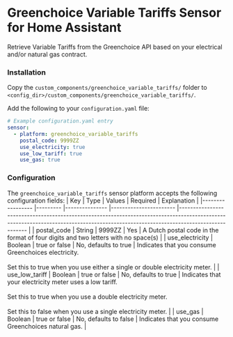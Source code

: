 # Greenchoice Variable Tariffs Sensor for Home Assistant

Retrieve Variable Tariffs from the Greenchoice API based on your electrical and/or natural gas contract.

### Installation

Copy the `custom_components/greenchoice_variable_tariffs/` folder to `<config_dir>/custom_components/greenchoice_variable_tariffs/`.

Add the following to your `configuration.yaml` file:

```yaml
# Example configuration.yaml entry
sensor:
  - platform: greenchoice_variable_tariffs
    postal_code: 9999ZZ
    use_electricity: true
    use_low_tariff: true
    use_gas: true
```

### Configuration

The `greenchoice_variable_tariffs` sensor platform accepts the following configuration fields:
| Key             	| Type    	| Values        	| Required              	| Explanation                                                                                                                                                                       	            |
|-----------------	|---------	|---------------	|-----------------------	|-----------------------------------------------------------------------------------------------------------------------------------------------------------------------------------	            |
| postal_code     	| String  	| 9999ZZ        	| Yes                   	| A Dutch postal code in the format of four digits and two letters with no space(s)                                                                                                 	            |
| use_electricity 	| Boolean 	| true or false 	| No, defaults to true  	| Indicates that you consume Greenchoices electricity. <br><br> Set this to true when you use either a single or double electricity meter.                                                          |
| use_low_tariff  	| Boolean 	| true or false 	| No, defaults to true  	| Indicates that your electricity meter uses a low tariff. <br><br> Set this to true when you use a double electricity meter. <br><br> Set this to false when you use a single electricity meter. 	|
| use_gas         	| Boolean 	| true or false 	| No, defaults to false 	| Indicates that you consume Greenchoices natural gas.                                                                                                                              	            |